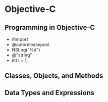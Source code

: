# Objective-C

## Programming in Objective-C

- #import
- @autoreleasepool
- NSLog("%d")
- @"string"
- int i = 1;

## Classes, Objects, and Methods

## Data Types and Expressions
